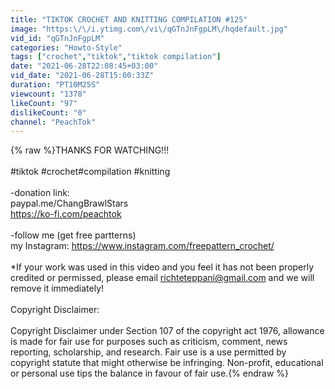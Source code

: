 ```yaml
---
title: "TIKTOK CROCHET AND KNITTING COMPILATION #125"
image: "https:\/\/i.ytimg.com\/vi\/qGTnJnFgpLM\/hqdefault.jpg"
vid_id: "qGTnJnFgpLM"
categories: "Howto-Style"
tags: ["crochet","tiktok","tiktok compilation"]
date: "2021-06-28T22:08:45+03:00"
vid_date: "2021-06-28T15:00:33Z"
duration: "PT10M25S"
viewcount: "1378"
likeCount: "97"
dislikeCount: "0"
channel: "PeachTok"
---
```

{% raw %}THANKS FOR WATCHING!!!<br /><br />#tiktok​ #crochet​ #compilation #knitting <br /><br />-donation link: <br />paypal.me/ChangBrawlStars<br /><a rel="nofollow" target="blank" href="https://ko-fi.com/peachtok">https://ko-fi.com/peachtok</a><br /><br />-follow me (get free partterns)<br />my Instagram: <a rel="nofollow" target="blank" href="https://www.instagram.com/freepattern_crochet/">https://www.instagram.com/freepattern_crochet/</a><br /><br />*If your work was used in this video and you feel it has not been properly credited or permissed, please email richteteppani@gmail.com and we will remove it immediately!<br /><br />Copyright Disclaimer:<br /><br />Copyright Disclaimer under Section 107 of the copyright act 1976, allowance is made for fair use for purposes such as criticism, comment, news reporting, scholarship, and research. Fair use is a use permitted by copyright statute that might otherwise be infringing. Non-profit, educational or personal use tips the balance in favour of fair use.{% endraw %}
